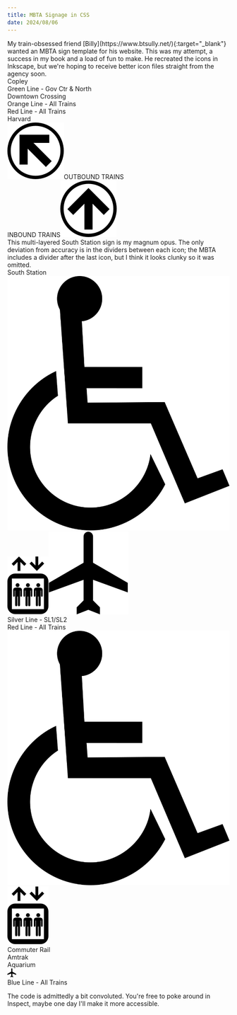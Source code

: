 ```yaml
---
title: MBTA Signage in CSS
date: 2024/08/06
---
```

<head>
    <link rel="stylesheet" href='mbta.css'>
</head>
<span class="dc">M</span>y train-obsessed friend [Billy](https://www.btsully.net/){:target="_blank"} wanted an MBTA sign template for his website. This was my attempt, a success in my book and a load of fun to make. He recreated the icons in Inkscape, but we're hoping to receive better icon files straight from the agency soon.

<div class="MBTA-sign">
  <div class="T-top" id="green">Copley</div>
  <div class="T-bottom">
    <div class="bubble" id="green">Green Line - Gov Ctr & North</div>
  </div>
</div>

<div class="MBTA-sign">
  <div class="T-top" id="white">Downtown Crossing</div>
  <div class="T-bottom">
    <div class="bubble" id="orange">Orange Line - All Trains</div>
    <div class="bubble" id="red">Red Line - All Trains</div>
  </div>
</div>

<div class="MBTA-sign">
  <div class="T-top" id="red">Harvard</div>
  <div class="T-bottom">
    <div class="Tb-left"><img class="T-icon" src="assets/CircleUPLEFT.svg">OUTBOUND TRAINS</div>
    <div class="Tb-right">INBOUND TRAINS<img class="T-icon" src="assets/CircleUP.svg"></div>
  </div>
</div>
This multi-layered South Station sign is my magnum opus. The only deviation from accuracy is in the dividers between each icon; the MBTA includes a divider after the last icon, but I think it looks clunky so it was omitted.
<div class="MBTA-sign">
  <div class="T-top" id="white">South Station</div>
  <div class="T-bottom">
    <img class="T-icon" src="assets/wheelchair.svg"><img class="T-icon" src="assets/elevator.svg"><img class="T-icon" src="assets/airplane.svg"><div class="bubble" id="silver">Silver Line - SL1/SL2</div>
    <div class="bubble" id="red">Red Line - All Trains</div>
  </div>
  <div class="T-bottom">
    <img class="T-icon" src="assets/wheelchair.svg"><img class="T-icon" src="assets/elevator.svg"><div class="bubble" id="commuter">Commuter Rail</div>
    <div class="bubble" id="amtrak">Amtrak</div>
  </div>
</div>

<div class="MBTA-sign">
  <div class="T-top" id="blue">Aquarium</div>
  <div class="T-bottom">
    <img class="T-icon" src="assets/airplane.svg" height=20 width=20><div class="bubble" id="blue">Blue Line - All Trains</div>
  </div>
</div>

The code is admittedly a bit convoluted. You're free to poke around in Inspect, maybe one day I'll make it more accessible.
